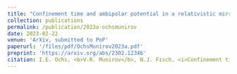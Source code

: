 ```yaml
---
title: "Confinement time and ambipolar potential in a relativistic mirror-confined plasma"
collection: publications
permalink: /publication/2023a-ochsmunirov
date: 2023-02-22
venue: 'ArXiv, submitted to PoP'
paperurl: '/files/pdf/OchsMunirov2023a.pdf'
preprint: 'https://arxiv.org/abs/2302.12346'
citation: I.E. Ochs, <b>V.R. Munirov</b>, N.J. Fisch, <i>Confinement time and ambipolar potential in a relativistic mirror-confined plasma</i>, arXiv:2302.12346, submitted to PoP (2023)
---
```

